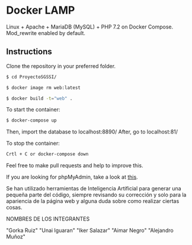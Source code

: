 
# Docker LAMP
Linux + Apache + MariaDB (MySQL) + PHP 7.2 on Docker Compose. Mod_rewrite enabled by default.

## Instructions

Clone the repository in your preferred folder.

```bash
$ cd ProyectoSGSSI/
```

```bash
$ docker image rm web:latest
```

```bash
$ docker build -t="web" .
```

To start the container:
```bash
$ docker-compose up 
```
Then, import the database to localhost:8890/
After, go to localhost:81/

To stop the container:
```bash
Crtl + C or docker-compose down
```

Feel free to make pull requests and help to improve this.

If you are looking for phpMyAdmin, take a look at [this](https://github.com/celsocelante/docker-lamp/issues/2).

Se han utilizado herramientas de Inteligencia Artificial para generar una pequeña parte del código, siempre revisando su corrección y solo para la apariencia de la página web y alguna duda sobre como realizar ciertas cosas.


NOMBRES DE LOS INTEGRANTES

"Gorka Ruiz"
"Unai Iguaran"
"Iker Salazar"
"Aimar Negro"
"Alejandro Muñoz"
